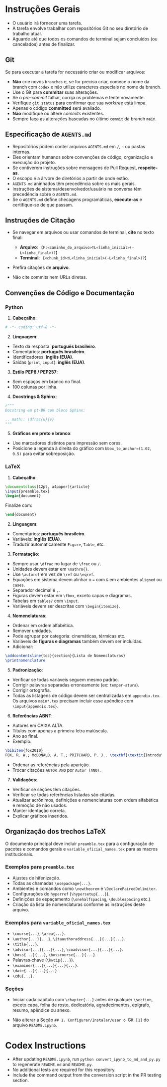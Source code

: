 # Instruções Gerais

* O usuário irá fornecer uma tarefa.
* A tarefa envolve trabalhar com repositórios Git no seu diretório de trabalho atual.
* Aguarde até que todos os comandos de terminal sejam concluídos (ou cancelados) antes de finalizar.

## Git

Se para executar a tarefa for necessário criar ou modificar arquivos:

* **Não** crie novos `branches` e, se for preciso criar, comece o nome da branch com `codex` e não utilize caracteres especiais no nome da branch.
* Use o Git para **commitar** suas alterações.
* Se o *pre-commit* falhar, corrija os problemas e tente novamente.
* Verifique `git status` para confirmar que sua *worktree* está limpa.
* Apenas o código **committed** será avaliado.
* **Não** modifique ou altere *commits* existentes.
* Sempre faça as alterações baseadas no último `commit` da branch `main`.

## Especificação de `AGENTS.md`

* Repositórios podem conter arquivos `AGENTS.md` em `/`, `~` ou pastas internas.
* Eles orientam humanos sobre convenções de código, organização e execução do projeto.
* Se contiverem instruções sobre mensagens de Pull Request, **respeite-as**.
* O escopo é a árvore de diretórios a partir de onde estão.
* `AGENTS.md` aninhados têm precedência sobre os mais gerais.
* Instruções de sistema/desenvolvedor/usuário na conversa têm precedência sobre o `AGENTS.md`.
* Se o `AGENTS.md` define checagens programáticas, **execute-as** e certifique-se de que passam.

## Instruções de Citação

* Se navegar em arquivos ou usar comandos de terminal, **cite** no texto final:

  * **Arquivo**: `【F:<caminho_do_arquivo>†L<linha_inicial>(-L<linha_final>)?】`
  * **Terminal**: `【<chunk_id>†L<linha_inicial>(-L<linha_final>)?】`
* Prefira citações de **arquivo**.
* Não cite commits nem URLs diretas.

## Convenções de Código e Documentação

### Python

1. **Cabeçalho**:

```python
# -*- coding: utf-8 -*-
```

2. **Linguagem**:

* Texto da resposta: **português brasileiro**.
* Comentários: **português brasileiro**.
* Identificadores: **inglês (EUA)**.
* Saídas (`print`, `input`): **inglês (EUA)**.

3. **Estilo PEP8 / PEP257**:

* Sem espaços em branco no final.
* 100 colunas por linha.

4. **Docstrings & Sphinx**:

```python
r"""
Docstring em pt-BR com bloco Sphinx:

.. math:: \dfrac{u}{v}
"""
```

5. **Gráficos em preto e branco**:

* Use marcadores distintos para impressão sem cores.
* Posicione a legenda à direita do gráfico com `bbox_to_anchor=(1.02, 0.5)`
  para evitar sobreposição.

### LaTeX

1. **Cabeçalho**:

```latex
\documentclass[12pt, a4paper]{article}
\input{preamble.tex}
\begin{document}
```

Finalize com:

```latex
\end{document}
```

2. **Linguagem**:

* Comentários: **português brasileiro**.
* Variáveis: **inglês (EUA)**.
* Traduzir automaticamente `Figure`, `Table`, etc.

3. **Formatação**:

* Sempre usar `\dfrac` no lugar de `\frac` ou `/`.
* Unidades devem estar em `\mathrm{}`.
* Use `\autoref` em vez de `\ref` ou `\eqref`.
* Equações em sistema devem alinhar o `=` com `&` em ambientes `aligned` ou `cases`.
* Separador decimal é `,`.
* Figuras devem estar em `\fbox`, exceto capas e diagramas.
* Tabelas em `tables/` com `\input`.
* Variáveis devem ser descritas com `\begin{itemize}`.

4. **Nomenclaturas**:

* Ordenar em ordem alfabética.
* Remover unidades.
* Pode agrupar por categoria: cinemáticas, térmicas etc.
* Variáveis de **figuras e diagramas** também devem ser incluídas.
* Adicionar:

```latex
\addcontentsline{toc}{section}{Lista de Nomenclaturas}
\printnomenclature
```

5. **Padronização**:

* Verificar se todas variáveis seguem mesmo padrão.
* Corrigir palavras separadas erroneamente (ex: `temper-atura`).
* Corrigir ortografia.
* Todas as listagens de código devem ser centralizadas em `appendix.tex`.
  Os arquivos `main*.tex` precisam incluir esse apêndice com `\input{appendix.tex}`.

6. **Referências ABNT**:

* Autores em CAIXA ALTA.
* Títulos com apenas a primeira letra maiúscula.
* Ano ao final.
* Exemplo:

```latex
\bibitem{fox2010}
FOX, R. W.; McDONALD, A. T.; PRITCHARD, P. J.. \textbf{\textit{Introdu\c{c}\~ao \`a mec\^anica dos fluidos}}. 8. ed. Rio de Janeiro: LTC. p. 426--430, 2010.
```

* Ordenar as referências pela aparição.
* Trocar citações `AUTOR ANO` por `Autor (ANO)`.

7. **Validações**:

* Verificar se seções têm citações.
* Verificar se todas referências listadas são citadas.
* Atualizar acrônimos, definições e nomenclaturas com ordem alfabética e remoção de não usados.
* Manter identação correta.
* Explicar gráficos inseridos.

## Organização dos trechos LaTeX

O documento principal deve incluir `preamble.tex` para a configuração de pacotes e comandos gerais e `variable_oficial_names.tex` para as macros institucionais.

### Exemplos para `preamble.tex`
* Ajustes de hifenização.
* Todas as chamadas `\usepackage{...}`.
* Ambientes e comandos como `\newtheorem` e `\DeclarePairedDelimiter`.
* Configurações do `hyperref` (`\hypersetup{...}`).
* Definições de espaçamento (`\onehalfspacing`, `\doublespacing` etc.).
* Criação da lista de nomenclaturas conforme as instruções deste arquivo.

### Exemplos para `variable_oficial_names.tex`
* `\course{...}`, `\area{...}`.
* `\author{...}{...}`, `\itaauthoraddress{...}{...}{...}`.
* `\title{...}`.
* `\advisor{...}{...}{...}`, `\coadvisor{...}{...}{...}`.
* `\boss{...}{...}`, `\bosscourse{...}{...}`.
* Palavras‑chave (`\kwcip{...}`).
* `\examiner{...}{...}{...}{...}`.
* `\date{...}{...}{...}`.
* `\cdu{...}`.

### Seções
* Iniciar cada capítulo com `\chapter{...}` antes de qualquer `\section`, exceto capa, folha de rosto, dedicatória, agradecimentos, epígrafo, resumo, apêndice ou anexo.

* Não alterar a Seção `## 1. Configurar/Instalar/usar o `Git` [1]` do arquivo `README.ipynb`.

# Codex Instructions

- After updating `README.ipynb`, run `python convert_ipynb_to_md_and_py.py` to regenerate `README.md` and `README.py`.
- No additional tests are required for this repository.
- Include the command output from the conversion script in the PR testing section.
